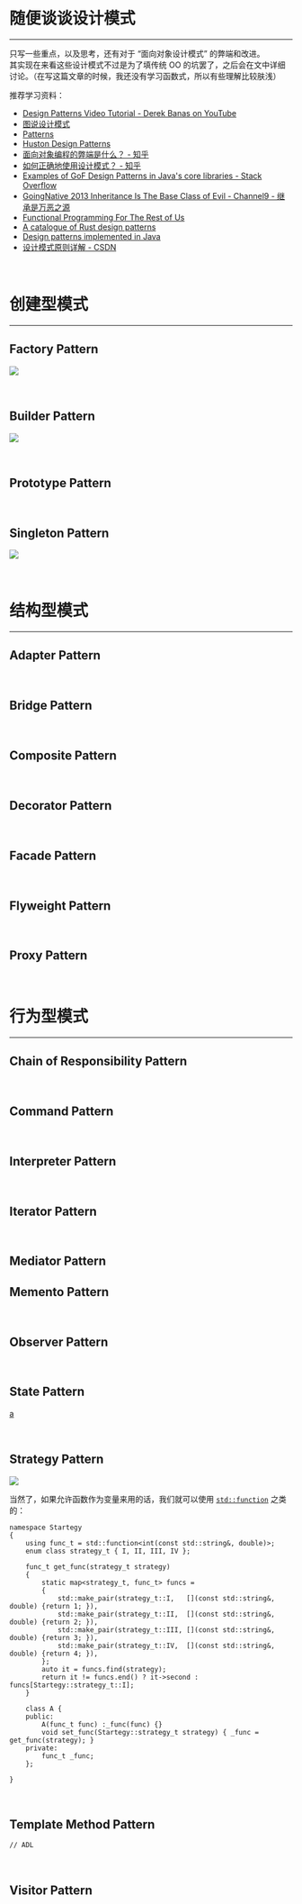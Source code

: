 # 随便谈谈设计模式
-----

只写一些重点，以及思考，还有对于 “面向对象设计模式” 的弊端和改进。   
其实现在来看这些设计模式不过是为了填传统 OO 的坑罢了，之后会在文中详细讨论。（在写这篇文章的时候，我还没有学习函数式，所以有些理解比较肤浅）   


推荐学习资料：

- [Design Patterns Video Tutorial - Derek Banas on YouTube](https://www.youtube.com/playlist?list=PLF206E906175C7E07)
- [图说设计模式](https://design-patterns.readthedocs.io/zh_CN/latest/index.html)
- [Patterns](http://java-design-patterns.com/patterns/)
- [Huston Design Patterns](http://www.vincehuston.org/dp/)
- [面向对象编程的弊端是什么？ - 知乎](https://www.zhihu.com/question/20275578)
- [如何正确地使用设计模式？ - 知乎](https://www.zhihu.com/question/23757906)
- [Examples of GoF Design Patterns in Java's core libraries - Stack Overflow](https://stackoverflow.com/questions/1673841/examples-of-gof-design-patterns-in-javas-core-libraries)
- [GoingNative 2013 Inheritance Is The Base Class of Evil - Channel9 - 继承是万恶之源](https://www.youtube.com/watch?v=-ss9XGsENPE)
- [Functional Programming For The Rest of Us](http://www.defmacro.org/2006/06/19/fp.html)
- [A catalogue of Rust design patterns](https://github.com/rust-unofficial/patterns)
- [Design patterns implemented in Java](https://github.com/iluwatar/java-design-patterns)
- [设计模式原则详解 - CSDN](https://blog.csdn.net/hguisu/article/details/7571617)



&nbsp;
&nbsp;
# 创建型模式

-----

<a id="factory"></a>
## Factory Pattern

![](assets/Factory.png)





&nbsp;
&nbsp;
<a id="builder"></a>
## Builder Pattern

![](assets/Builder.png)



&nbsp;
&nbsp;
<a id="prototype"></a>
## Prototype Pattern





&nbsp;
&nbsp;
<a id="singleton"></a>
## Singleton Pattern

![](assets/Singleton.png)




&nbsp;
&nbsp;
# 结构型模式

-----

<a id="adapter"></a>
## Adapter Pattern





&nbsp;
&nbsp;
<a id="bridge"></a>
## Bridge Pattern




&nbsp;
&nbsp;
<a id="composite"></a>
## Composite Pattern




&nbsp;
&nbsp;
<a id="decorator"></a>
## Decorator Pattern




&nbsp;
&nbsp;
<a id="facade"></a>
## Facade Pattern




&nbsp;
&nbsp;
<a id="flyweight"></a>
## Flyweight Pattern





&nbsp;
&nbsp;
<a id="proxy"></a>
## Proxy Pattern






&nbsp;
&nbsp;
# 行为型模式

-----

<a id="chain of responsibility"></a>
## Chain of Responsibility Pattern




&nbsp;
&nbsp;
<a id="command"></a>
## Command Pattern




&nbsp;
&nbsp;
<a id="interpreter"></a>
## Interpreter Pattern



&nbsp;
&nbsp;
<a id="iterator"></a>
## Iterator Pattern




&nbsp;
&nbsp;
<a id="mediator"></a>
## Mediator Pattern



<a id="memento"></a>
## Memento Pattern




&nbsp;
&nbsp;
<a id="observer"></a>
## Observer Pattern




&nbsp;
&nbsp;
<a id="state"></a>
## State Pattern



[a](#strategy)




&nbsp;
&nbsp;
<a id="strategy"></a>
## Strategy Pattern

![](assets/Strategy.png)

当然了，如果允许函数作为变量来用的话，我们就可以使用 [`std::function`](https://zh.cppreference.com/w/cpp/utility/functional/function) 之类的：

    namespace Startegy
    {
    	using func_t = std::function<int(const std::string&, double)>;
    	enum class strategy_t { I, II, III, IV };
    	
    	func_t get_func(strategy_t strategy)
    	{
    		static map<strategy_t, func_t> funcs =
    		{
    			std::make_pair(strategy_t::I,   [](const std::string&, double) {return 1; }),
    			std::make_pair(strategy_t::II,  [](const std::string&, double) {return 2; }),
    			std::make_pair(strategy_t::III, [](const std::string&, double) {return 3; }),
    			std::make_pair(strategy_t::IV,  [](const std::string&, double) {return 4; }),
    		};
    		auto it = funcs.find(strategy);
    		return it != funcs.end() ? it->second : funcs[Startegy::strategy_t::I];
    	}
    	
    	class A {
    	public:
    		A(func_t func) :_func(func) {}
    		void set_func(Startegy::strategy_t strategy) { _func = get_func(strategy); }
    	private:
    		func_t _func;
    	};
    	
    }


&nbsp;
&nbsp;
<a id="template method"></a>
## Template Method Pattern

`// ADL`




&nbsp;
&nbsp;
<a id="visitor"></a>
## Visitor Pattern










